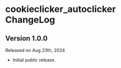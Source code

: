 # cookieclicker_autoclicker ChangeLog

## Version 1.0.0

Released on Aug 23th, 2024

* Initial public release.
